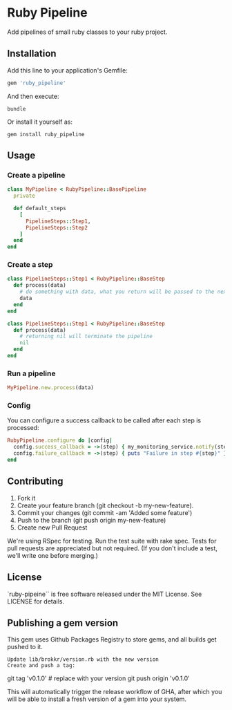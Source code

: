 # Ruby Pipeline

Add pipelines of small ruby classes to your ruby project.

## Installation

Add this line to your application's Gemfile:

```ruby
gem 'ruby_pipeline'
```

And then execute:

    bundle

Or install it yourself as:

    gem install ruby_pipeline

## Usage

### Create a pipeline

```ruby
class MyPipeline < RubyPipeline::BasePipeline
  private

  def default_steps
    [
      PipelineSteps::Step1,
      PipelineSteps::Step2
    ]
  end
end
```

### Create a step

```ruby
class PipelineSteps::Step1 < RubyPipeline::BaseStep
  def process(data)
    # do something with data, what you return will be passed to the next step
    data
  end
end

class PipelineSteps::Step1 < RubyPipeline::BaseStep
  def process(data)
    # returning nil will terminate the pipeline
    nil
  end
end
```

### Run a pipeline

```ruby
MyPipeline.new.process(data)
```

### Config

You can configure a success callback to be called after each step is processed:

```ruby
RubyPipeline.configure do |config|
  config.success_callback = ->(step) { my_monitoring_service.notify(step) }
  config.failure_callback = ->(step) { puts "Failure in step #{step}" }
end
```

## Contributing

1. Fork it
1. Create your feature branch (git checkout -b my-new-feature).
1. Commit your changes (git commit -am 'Added some feature')
1. Push to the branch (git push origin my-new-feature)
1. Create new Pull Request

We're using RSpec for testing. Run the test suite with rake spec. Tests for pull requests are appreciated but not required. (If you don't include a test, we'll write one before merging.)

## License

`ruby-pipeine`` is free software released under the MIT License. See LICENSE for details.

## Publishing a gem version

This gem uses Github Packages Registry to store gems, and all builds get pushed to it.

    Update lib/brokkr/version.rb with the new version
    Create and push a tag:

git tag 'v0.1.0' # replace with your version
git push origin 'v0.1.0'

This will automatically trigger the release workflow of GHA, after which you will be able to install a fresh version of a gem into your system.
